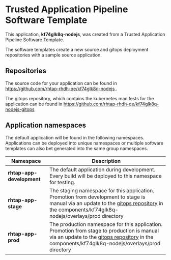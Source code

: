 # Trusted Application Pipeline Software Template

This application, **kf74glk8q-nodejs**, was created from a Trusted Application Pipeline Software Template.

The software templates create a new source and gitops deployment repositories with a sample source application. 

## Repositories

The source code for your application can be found in [https://github.com/rhtap-rhdh-qe/kf74glk8q-nodejs ](https://github.com/rhtap-rhdh-qe/kf74glk8q-nodejs ).
 
The gitops repository, which contains the kubernetes manifests for the application can be found in 
[https://github.com/rhtap-rhdh-qe/kf74glk8q-nodejs-gitops ](https://github.com/rhtap-rhdh-qe/kf74glk8q-nodejs-gitops ) 

## Application namespaces 

The default application will be found in the following namespaces. Applications can be deployed into unique namespaces or multiple software templates can also bet generated into the same group namespaces.  

|  Namespace   |  Description   |  
| -------- | -------- |   
| **rhtap-app-development** | The default application during development. Every build will be deployed to this namespace for testing. | 
| **rhtap-app-stage** | The staging namespace for this application. Promotion from development to stage is manual via an update to the [gitops repository](https://github.com/rhtap-rhdh-qe/kf74glk8q-nodejs-gitops ) in the components/kf74glk8q-nodejs/overlays/prod directory |  
| **rhtap-app-prod** | The production namespace for this application. Promotion from stage to production is manual via an update to the [gitops repository](https://github.com/rhtap-rhdh-qe/kf74glk8q-nodejs-gitops ) in the components/kf74glk8q-nodejs/overlays/prod directory | 